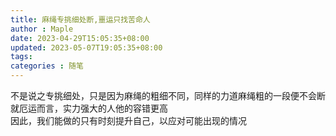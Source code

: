 ```yaml
---
title: 麻绳专挑细处断,噩运只找苦命人
author : Maple
date: 2023-04-29T15:05:35+08:00
updated: 2023-05-07T19:05:35+08:00
tags: 
categories : 随笔
---
```

不是说之专挑细处，只是因为麻绳的粗细不同，同样的力道麻绳粗的一段便不会断  
就厄运而言，实力强大的人他的容错更高  
因此，我们能做的只有时刻提升自己，以应对可能出现的情况
